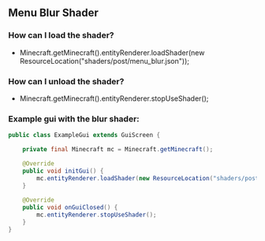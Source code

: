 ## Menu Blur Shader

### How can I load the shader?
* Minecraft.getMinecraft().entityRenderer.loadShader(new ResourceLocation("shaders/post/menu_blur.json"));

### How can I unload the shader?
* Minecraft.getMinecraft().entityRenderer.stopUseShader();

### Example gui with the blur shader:
```java
public class ExampleGui extends GuiScreen {

    private final Minecraft mc = Minecraft.getMinecraft();

    @Override
    public void initGui() {
        mc.entityRenderer.loadShader(new ResourceLocation("shaders/post/menu_blur.json"));
    }
    
    @Override
    public void onGuiClosed() {
        mc.entityRenderer.stopUseShader();
    }
}
```
